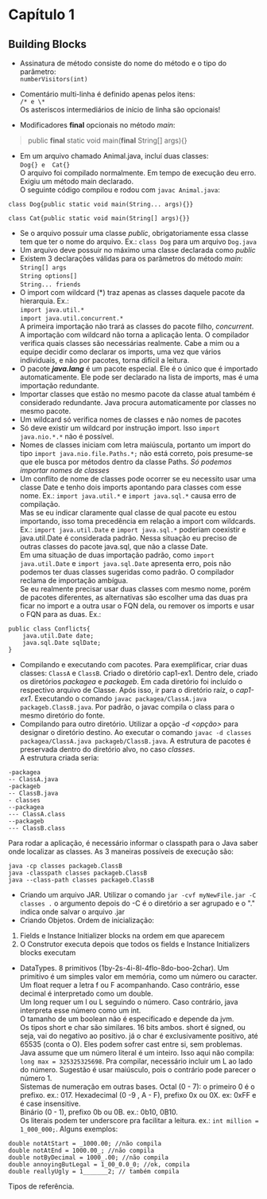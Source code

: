 # Capítulo 1
## Building Blocks

- Assinatura de método consiste do nome do método e o tipo do parâmetro:  
```numberVisitors(int)```

- Comentário multi-linha é definido apenas pelos itens:  
```/* e \*```  
Os asteriscos intermediários de início de linha são opcionais!
- Modificadores **final** opcionais no método _main_:
> public **final** static void main(**final** String[] args){}
- Em um arquivo chamado Animal.java, incluí duas classes:  
```Dog{} e  Cat{}```  
O arquivo foi compilado normalmente. Em tempo de execução deu erro. Exigiu um método main declarado.  
O seguinte código compilou e rodou com ```javac Animal.java```:  
```
class Dog{public static void main(String... args){}}

class Cat{public static void main(String[] args){}}
```
- Se o arquivo possuir uma classe _public_, obrigatoriamente essa classe tem que ter o nome do arquivo. Ex.: ```class Dog``` para um arquivo ```Dog.java```
- Um arquivo deve possuir no máximo uma classe declarada como _public_
- Existem 3 declarações válidas para os parâmetros do método _main_:  
```String[] args```  
```String options[]```  
```String... friends```
- O import com wildcard (*) traz apenas as classes daquele pacote da hierarquia. Ex.:  
```import java.util.*```  
```import java.util.concurrent.*```  
A primeira importação não trará as classes do pacote filho, _concurrent_.  
A importação com wildcard não torna a aplicação lenta. O compilador verifica quais classes são necessárias realmente. Cabe a mim ou a equipe decidir como declarar os imports, uma vez que vários individuais, e não por pacotes, torna difícil a leitura.
- O pacote ***java.lang*** é um pacote especial. Ele é o único que é importado automaticamente. Ele pode ser declarado na lista de imports, mas é uma importação redundante. 
- Importar classes que estão no mesmo pacote da classe atual também é considerado redundante. Java procura automaticamente por classes no mesmo pacote.
- Um wildcard só verifica nomes de classes e não nomes de pacotes
- Só deve existir um wildcard por instrução import. Isso ```import java.nio.*.*``` não é possível.
- Nomes de classes iniciam com letra maiúscula, portanto um import do tipo ```import java.nio.file.Paths.*;``` não está correto, pois presume-se que ele busca por métodos dentro da classe Paths. *Só podemos importar nomes de classes*
- Um conflito de nome de classes pode ocorrer se eu necessito usar uma classe Date e tenho dois imports apontando para classes com esse nome. Ex.: ```import java.util.*``` e ```import java.sql.*``` causa erro de compilação.  
Mas se eu indicar claramente qual classe de qual pacote eu estou importando, isso toma precedência em relação a import com wildcards. Ex.: ```import java.util.Date``` e ```import java.sql.*``` poderiam coexistir e java.util.Date é considerada padrão. Nessa situação eu preciso de outras classes do pacote java.sql, que não a classe Date.  
Em uma situação de duas importação padrão, como ```import java.util.Date``` e ```import java.sql.Date``` apresenta erro, pois não podemos ter duas classes sugeridas como padrão. O compilador reclama de importação ambígua.  
Se eu realmente precisar usar duas classes com mesmo nome, porém de pacotes diferentes, as alternativas são escolher uma das duas pra ficar no import e a outra usar o FQN dela, ou remover os imports e usar o FQN para as duas. Ex.:
```
public class Conflicts{
    java.util.Date date;
    java.sql.Date sqlDate;
}
```
- Compilando e executando com pacotes. Para exemplificar, criar duas classes: ```ClassA``` e ```ClassB```. Criado o diretório cap1-ex1. Dentro dele, criado os diretórios _packagea_ e _packageb_. Em cada diretório foi incluído o respectivo arquivo de Classe.
Após isso, ir para o diretório raíz, o _cap1-ex1_. Executando o comando ```javac packagea/ClassA.java packageb.ClassB.java```. Por padrão, o javac compila o class para o mesmo diretório do fonte.
- Compilando para outro diretório. Utilizar a opção _-d <opção>_ para designar o diretório destino. Ao executar o comando ```javac -d classes packagea/ClassA.java packageb/ClassB.java```. A estrutura de pacotes é preservada dentro do diretório alvo, no caso _classes_.  
A estrutura criada seria:
```
-packagea
-- ClassA.java
-packageb
-- ClassB.java
- classes
--packagea
--- ClassA.class
--packageb
--- ClassB.class
```
Para rodar a aplicação, é necessário informar o classpath para o Java saber onde localizar as classes.
As 3 maneiras possíveis de execução são:
```
java -cp classes packageb.ClassB
java -classpath classes packageb.ClassB
java --class-path classes packageb.ClassB
```
- Criando um arquivo JAR. Utilizar o comando ```jar -cvf myNewFile.jar -C classes .``` o argumento depois do -C
é o diretório a ser agrupado e o "." indica onde salvar o arquivo .jar
- Criando Objetos. Ordem de inicialização:
1. Fields e Instance Initializer blocks na ordem em que aparecem
2. O Construtor executa depois que todos os fields e Instance Initializers blocks executam
- DataTypes. 8 primitivos (1by-2s-4i-8l-4flo-8do-boo-2char). Um primitivo é
um simples valor em memória, como um número ou caracter.  
Um float requer a letra f ou F acompanhando. Caso contrário, esse decimal é interpretado como um double.  
Um long requer um l ou L seguindo o número. Caso contrário, java interpreta esse número como um int.  
O tamanho de um boolean não é especificado e depende da jvm.  
Os tipos short e char são similares. 16 bits ambos. short é signed, ou seja, vai do negativo ao positivo.
já o char é exclusivamente positivo, até 65535 (conta o O). Eles podem sofrer cast entre si, sem problemas.  
Java assume que um número literal é um inteiro. Isso aqui não compila: ```long max = 325325325698```. Pra compilar,
necessário incluir um L ao lado do número. Sugestão é usar maiúsculo, pois o contrário pode
parecer o número 1.  
Sistemas de numeração em outras bases. Octal (0 - 7): o primeiro 0 é o prefixo. ex.: 017. Hexadecimal (0 -9 , A - F), prefixo 0x ou 0X. ex: 0xFF e é case insensitive.  
Binário (0 - 1), prefixo 0b ou 0B. ex.: 0b10, 0B10.  
Os literais podem ter underscore pra facilitar a leitura. ex.: ```int million = 1_000_000;```. Alguns exemplos:
```
double notAtStart = _1000.00; //não compila
double notAtEnd = 1000.00_; //não compila
double notByDecimal = 1000_.00; //não compila
double annoyingButLegal = 1_00_0.0_0; //ok, compila
double reallyUgly = 1_______2; // também compila
```
Tipos de referência. 